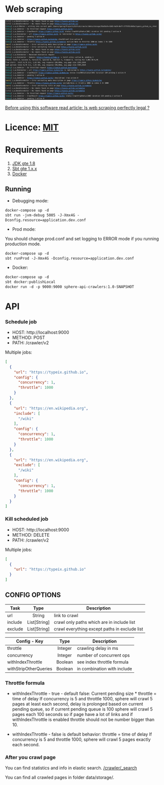 # Web scraping

![Crawler log](log.png)

[Before using this software read article: Is web scraping perfectly legal ?](https://benbernardblog.com/web-scraping-and-crawling-are-perfectly-legal-right)

# Licence: [MIT](LICENSE)

# Requirements

1. [JDK gte 1.8](https://openjdk.java.net/install/)
2. [Sbt gte 1.x.x](https://www.scala-sbt.org/) 
3. [Docker](https://www.docker.com/products/overview)

## Running
* Debugging mode:
```
docker-compose up -d
sbt run -jvm-debug 5005 -J-Xmx4G -Dconfig.resource=application.dev.conf
```
* Prod mode:

You should change prod.conf and set logging to ERROR mode if you running production mode.
```
docker-compose up -d
sbt runProd -J-Xmx4G -Dconfig.resource=application.dev.conf
```

* Docker:
```
docker-compose up -d
sbt docker:publishLocal
docker run -d -p 9000:9000 sphere-api-crawlers:1.0-SNAPSHOT
```

# API

### Schedule job
* HOST: http://localhost:9000
* METHOD: POST
* PATH: /crawler/v2

Multiple jobs:
```json
[
  {
    "url": "https://typeix.github.io",
    "config": {
      "concurrency": 1,
      "throttle": 1000
    }
  },
  {
    "url": "https://en.wikipedia.org",
    "include": [
      "/wiki"
    ],
    "config": {
      "concurrency": 1,
      "throttle": 1000
    }
  },
  {
    "url": "https://en.wikipedia.org",
    "exclude": [
      "/wiki" 
    ],
    "config": {
      "concurrency": 1,
      "throttle": 1000
    }
  }
]
```


### Kill scheduled job
* HOST: http://localhost:9000
* METHOD: DELETE
* PATH: /crawler/v2

Multiple jobs:
```json
[
  {
    "url": "https://typeix.github.io"
  }
]
```

## CONFIG OPTIONS
| Task                  | Type         | Description  |
| --------------------- |:------------:| ------------|
| url                   | String       | link to crawl |
| include               | List[String] | crawl only paths which are in include list |
| exclude               | List[String] | crawl everything except paths in exclude list |

| Config - Key      | Type    | Description  |
| --------------------- |:-------:| ------------|
| throttle              | Integer | crawling delay in ms |
| concurrency           | Integer | number of concurrent ops |
| withIndexThrottle     | Boolean | see index throttle formula |
| withStripOtherQueries | Boolean | in combination with include |

### Throttle formula
* withIndexThrottle - true - default false:
Current pending size * throttle = time of delay
If concurrency is 5 and throttle 1000, sphere will crawl 5 pages at least each second, delay is prolonged based on 
current pending queue, so if current pending queue is 100 sphere will crawl 5 pages each 100 seconds so if page have 
a lot of links and if withIndexThrottle is enabled throttle should not be number bigger than 10.

* withIndexThrottle - false is default behavior:
throttle = time of delay
If concurrency is 5 and throttle 1000, sphere will crawl 5 pages exactly each second.


### After you crawl page
You can find statistics and info in elastic search.
[/crawler/_search](http://localhost:9200/crawler/_search?pretty)

You can find all crawled pages in folder data/storage/.

